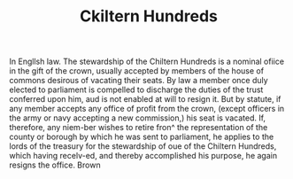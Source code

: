 ---
title: Ckiltern Hundreds
letter: C
permalink: "/definitions/bld-ckiltern-hundreds.html"
body: In Engllsh law. The stewardship of the Chiltern Hundreds is a nominal ofiice
  in the gift of the crown, usually accepted by members of the house of commons desirous
  of vacating their seats. By law a member once duly elected to parliament is compelled
  to discharge the duties of the trust conferred upon him, aud is not enabled at will
  to resign it. But by statute, if any member accepts any office of profit from the
  crown, (except officers in the army or navy accepting a new commission,) his seat
  is vacated. If, therefore, any niem-ber wishes to retire fron^ the representation
  of the county or borough by which he was sent to parliament, he applies to the lords
  of the treasury for the stewardship of oue of the Chiltern Hundreds, which having
  recelv-ed, and thereby accomplished his purpose, he again resigns the office. Brown
published_at: '2018-07-07'
source: Black's Law Dictionary 2nd Ed (1910)
layout: post
---